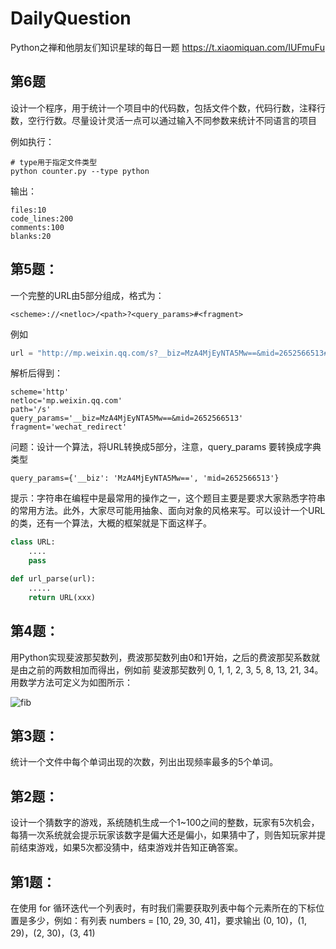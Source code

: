 # DailyQuestion
Python之禅和他朋友们知识星球的每日一题  https://t.xiaomiquan.com/IUFmuFu

## 第6题

设计一个程序，用于统计一个项目中的代码数，包括文件个数，代码行数，注释行数，空行行数。尽量设计灵活一点可以通过输入不同参数来统计不同语言的项目

例如执行：
```
# type用于指定文件类型
python counter.py --type python
```

输出：

```
files:10
code_lines:200
comments:100
blanks:20
```

## 第5题：

一个完整的URL由5部分组成，格式为：

```
<scheme>://<netloc>/<path>?<query_params>#<fragment>
```

例如
```python
url = "http://mp.weixin.qq.com/s?__biz=MzA4MjEyNTA5Mw==&mid=2652566513#wechat_redirect"
```
解析后得到：
```
scheme='http'
netloc='mp.weixin.qq.com'
path='/s'
query_params='__biz=MzA4MjEyNTA5Mw==&mid=2652566513'
fragment='wechat_redirect'
```

问题：设计一个算法，将URL转换成5部分，注意，query_params 要转换成字典类型

```
query_params={'__biz': 'MzA4MjEyNTA5Mw==', 'mid=2652566513'}
```

提示：字符串在编程中是最常用的操作之一，这个题目主要是要求大家熟悉字符串的常用方法。此外，大家尽可能用抽象、面向对象的风格来写。可以设计一个URL的类，还有一个算法，大概的框架就是下面这样子。

```python
class URL:
	....
    pass

def url_parse(url):
	.....
	return URL(xxx)
```

## 第4题：

用Python实现斐波那契数列，费波那契数列由0和1开始，之后的费波那契系数就是由之前的两数相加而得出，例如前 斐波那契数列 0, 1, 1, 2, 3, 5, 8, 13, 21, 34。用数学方法可定义为如图所示：

![fib](./images/fn.png)


## 第3题：
统计一个文件中每个单词出现的次数，列出出现频率最多的5个单词。

## 第2题：

设计一个猜数字的游戏，系统随机生成一个1~100之间的整数，玩家有5次机会，每猜一次系统就会提示玩家该数字是偏大还是偏小，如果猜中了，则告知玩家并提前结束游戏，如果5次都没猜中，结束游戏并告知正确答案。

## 第1题：

在使用 for 循环迭代一个列表时，有时我们需要获取列表中每个元素所在的下标位置是多少，例如：有列表 numbers = [10, 29, 30, 41]，要求输出 (0, 10)，(1, 29)，(2, 30)，(3, 41)










